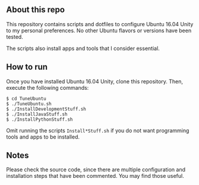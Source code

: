 About this repo
---------------

This repository contains scripts and dotfiles to configure Ubuntu 16.04 Unity  to my personal preferences.  No other Ubuntu flavors or versions have been tested.

The scripts also install apps and tools that I consider essential.

## How to run
Once you have installed Ubuntu 16.04 Unity, clone this repository. 
Then, execute the following commands:
```
$ cd TuneUbuntu
$ ./TuneUbuntu.sh
$ ./InstallDevelopmentStuff.sh
$ ./InstallJavaStuff.sh
$ ./InstallPythonStuff.sh
```
Omit running the scripts ``` Install*Stuff.sh ``` if you do not want programming tools and apps to be installed.

## Notes

Please check the source code, since there are multiple configuration and installation steps that have been commented. You may find those useful.
